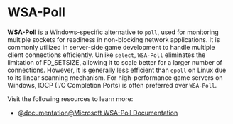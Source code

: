 # WSA-Poll

**WSA-Poll** is a Windows-specific alternative to `poll`, used for monitoring multiple sockets 
for readiness in non-blocking network applications. It is commonly utilized in server-side 
game development to handle multiple client connections efficiently. Unlike `select`, `WSA-Poll`
eliminates the limitation of FD_SETSIZE, allowing it to scale better for a larger number of 
connections. However, it is generally less efficient than `epoll` on Linux due to its linear 
scanning mechanism. For high-performance game servers on Windows, IOCP (I/O Completion Ports) 
is often preferred over `WSA-Poll`.  

Visit the following resources to learn more:

- [@documentation@Microsoft WSA-Poll Documentation](https://learn.microsoft.com/en-us/windows/win32/api/winsock2/nf-winsock2-wsapoll)
